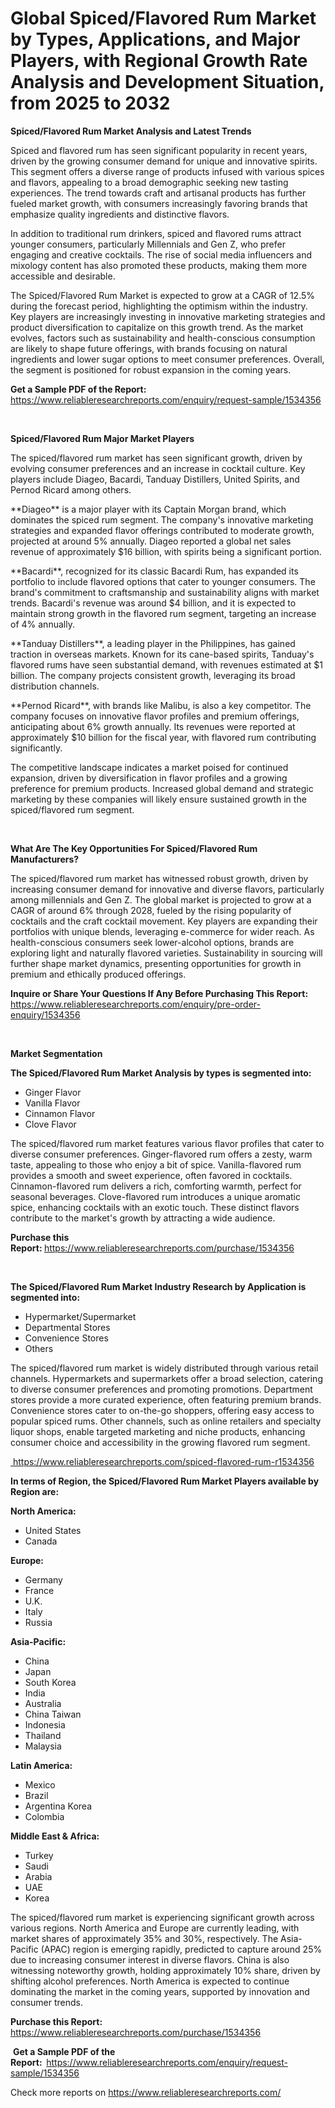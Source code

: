 <p><h1>Global Spiced/Flavored Rum Market by Types, Applications, and Major Players, with Regional Growth Rate Analysis and Development Situation, from 2025 to 2032</h1></p><p><strong>Spiced/Flavored Rum Market Analysis and Latest Trends</strong></p>
<p><p>Spiced and flavored rum has seen significant popularity in recent years, driven by the growing consumer demand for unique and innovative spirits. This segment offers a diverse range of products infused with various spices and flavors, appealing to a broad demographic seeking new tasting experiences. The trend towards craft and artisanal products has further fueled market growth, with consumers increasingly favoring brands that emphasize quality ingredients and distinctive flavors.</p><p>In addition to traditional rum drinkers, spiced and flavored rums attract younger consumers, particularly Millennials and Gen Z, who prefer engaging and creative cocktails. The rise of social media influencers and mixology content has also promoted these products, making them more accessible and desirable.</p><p>The Spiced/Flavored Rum Market is expected to grow at a CAGR of 12.5% during the forecast period, highlighting the optimism within the industry. Key players are increasingly investing in innovative marketing strategies and product diversification to capitalize on this growth trend. As the market evolves, factors such as sustainability and health-conscious consumption are likely to shape future offerings, with brands focusing on natural ingredients and lower sugar options to meet consumer preferences. Overall, the segment is positioned for robust expansion in the coming years.</p></p>
<p><strong>Get a Sample PDF of the Report:&nbsp;</strong> <a href="https://www.reliableresearchreports.com/enquiry/request-sample/1534356?utm_campaign=2098&utm_medium=2&utm_source=Github&utm_content=ia&utm_term=15022025&utm_id=spicedflavored-rum">https://www.reliableresearchreports.com/enquiry/request-sample/1534356</a></p>
<p>&nbsp;</p>
<p><strong>Spiced/Flavored Rum Major Market Players</strong></p>
<p><p>The spiced/flavored rum market has seen significant growth, driven by evolving consumer preferences and an increase in cocktail culture. Key players include Diageo, Bacardi, Tanduay Distillers, United Spirits, and Pernod Ricard among others.</p><p>**Diageo** is a major player with its Captain Morgan brand, which dominates the spiced rum segment. The company's innovative marketing strategies and expanded flavor offerings contributed to moderate growth, projected at around 5% annually. Diageo reported a global net sales revenue of approximately $16 billion, with spirits being a significant portion.</p><p>**Bacardi**, recognized for its classic Bacardi Rum, has expanded its portfolio to include flavored options that cater to younger consumers. The brand's commitment to craftsmanship and sustainability aligns with market trends. Bacardi's revenue was around $4 billion, and it is expected to maintain strong growth in the flavored rum segment, targeting an increase of 4% annually.</p><p>**Tanduay Distillers**, a leading player in the Philippines, has gained traction in overseas markets. Known for its cane-based spirits, Tanduay's flavored rums have seen substantial demand, with revenues estimated at $1 billion. The company projects consistent growth, leveraging its broad distribution channels.</p><p>**Pernod Ricard**, with brands like Malibu, is also a key competitor. The company focuses on innovative flavor profiles and premium offerings, anticipating about 6% growth annually. Its revenues were reported at approximately $10 billion for the fiscal year, with flavored rum contributing significantly.</p><p>The competitive landscape indicates a market poised for continued expansion, driven by diversification in flavor profiles and a growing preference for premium products. Increased global demand and strategic marketing by these companies will likely ensure sustained growth in the spiced/flavored rum segment.</p></p>
<p>&nbsp;</p>
<p><strong>What Are The Key Opportunities For Spiced/Flavored Rum Manufacturers?</strong></p>
<p><p>The spiced/flavored rum market has witnessed robust growth, driven by increasing consumer demand for innovative and diverse flavors, particularly among millennials and Gen Z. The global market is projected to grow at a CAGR of around 6% through 2028, fueled by the rising popularity of cocktails and the craft cocktail movement. Key players are expanding their portfolios with unique blends, leveraging e-commerce for wider reach. As health-conscious consumers seek lower-alcohol options, brands are exploring light and naturally flavored varieties. Sustainability in sourcing will further shape market dynamics, presenting opportunities for growth in premium and ethically produced offerings.</p></p>
<p><strong>Inquire or Share Your Questions If Any Before Purchasing This Report:</strong> <a href="https://www.reliableresearchreports.com/enquiry/pre-order-enquiry/1534356?utm_campaign=2098&utm_medium=2&utm_source=Github&utm_content=ia&utm_term=15022025&utm_id=spicedflavored-rum">https://www.reliableresearchreports.com/enquiry/pre-order-enquiry/1534356</a></p>
<p>&nbsp;</p>
<p><strong>Market Segmentation</strong></p>
<p><strong>The Spiced/Flavored Rum Market Analysis by types is segmented into:</strong></p>
<p><ul><li>Ginger Flavor</li><li>Vanilla Flavor</li><li>Cinnamon Flavor</li><li>Clove Flavor</li></ul></p>
<p><p>The spiced/flavored rum market features various flavor profiles that cater to diverse consumer preferences. Ginger-flavored rum offers a zesty, warm taste, appealing to those who enjoy a bit of spice. Vanilla-flavored rum provides a smooth and sweet experience, often favored in cocktails. Cinnamon-flavored rum delivers a rich, comforting warmth, perfect for seasonal beverages. Clove-flavored rum introduces a unique aromatic spice, enhancing cocktails with an exotic touch. These distinct flavors contribute to the market's growth by attracting a wide audience.</p></p>
<p><strong>Purchase this Report:&nbsp;</strong><a href="https://www.reliableresearchreports.com/purchase/1534356?utm_campaign=2098&utm_medium=2&utm_source=Github&utm_content=ia&utm_term=15022025&utm_id=spicedflavored-rum">https://www.reliableresearchreports.com/purchase/1534356</a></p>
<p>&nbsp;</p>
<p><strong>The Spiced/Flavored Rum Market Industry Research by Application is segmented into:</strong></p>
<p><ul><li>Hypermarket/Supermarket</li><li>Departmental Stores</li><li>Convenience Stores</li><li>Others</li></ul></p>
<p><p>The spiced/flavored rum market is widely distributed through various retail channels. Hypermarkets and supermarkets offer a broad selection, catering to diverse consumer preferences and promoting promotions. Department stores provide a more curated experience, often featuring premium brands. Convenience stores cater to on-the-go shoppers, offering easy access to popular spiced rums. Other channels, such as online retailers and specialty liquor shops, enable targeted marketing and niche products, enhancing consumer choice and accessibility in the growing flavored rum segment.</p></p>
<p><a href="https://www.reliableresearchreports.com/spiced-flavored-rum-r1534356?utm_campaign=2098&utm_medium=2&utm_source=Github&utm_content=ia&utm_term=15022025&utm_id=spicedflavored-rum">&nbsp;https://www.reliableresearchreports.com/spiced-flavored-rum-r1534356</a></p>
<p><strong>In terms of Region, the Spiced/Flavored Rum Market Players available by Region are:</strong></p>
<p>
    <p> <strong> North America: </strong>
        <ul>
            <li>United States</li>
            <li>Canada</li>
        </ul>
        </p> 
    <p> <strong> Europe: </strong>
        <ul>
            <li>Germany</li>
            <li>France</li>
            <li>U.K.</li>
            <li>Italy</li>
            <li>Russia</li>
        </ul>
        </p> 
    <p> <strong> Asia-Pacific: </strong>
        <ul>
            <li>China</li>
            <li>Japan</li>
            <li>South Korea</li>
            <li>India</li>
            <li>Australia</li>
            <li>China Taiwan</li>
            <li>Indonesia</li>
            <li>Thailand</li>
            <li>Malaysia</li>
        </ul>
        </p> 
    <p> <strong> Latin America: </strong>
        <ul>
            <li>Mexico</li>
            <li>Brazil</li>
            <li>Argentina Korea</li>
            <li>Colombia</li>
        </ul>
        </p> 
    <p> <strong> Middle East & Africa: </strong>
        <ul>
            <li>Turkey</li>
            <li>Saudi</li>
            <li>Arabia</li>
            <li>UAE</li>
            <li>Korea</li>
        </ul>
    </p>
    </p>
<p><p>The spiced/flavored rum market is experiencing significant growth across various regions. North America and Europe are currently leading, with market shares of approximately 35% and 30%, respectively. The Asia-Pacific (APAC) region is emerging rapidly, predicted to capture around 25% due to increasing consumer interest in diverse flavors. China is also witnessing noteworthy growth, holding approximately 10% share, driven by shifting alcohol preferences. North America is expected to continue dominating the market in the coming years, supported by innovation and consumer trends.</p></p>
<p><strong>Purchase this Report: </strong><a href="https://www.reliableresearchreports.com/purchase/1534356?utm_campaign=2098&utm_medium=2&utm_source=Github&utm_content=ia&utm_term=15022025&utm_id=spicedflavored-rum">https://www.reliableresearchreports.com/purchase/1534356</a></p>
<p>&nbsp;<strong>Get a Sample PDF of the Report:&nbsp;&nbsp;</strong><a href="https://www.reliableresearchreports.com/enquiry/request-sample/1534356?utm_campaign=2098&utm_medium=2&utm_source=Github&utm_content=ia&utm_term=15022025&utm_id=spicedflavored-rum">https://www.reliableresearchreports.com/enquiry/request-sample/1534356</a></p>
<p><strong></strong></p>
<p>Check more reports on <a href="https://www.reliableresearchreports.com/?utm_campaign=2098&utm_medium=2&utm_source=Github&utm_content=ia&utm_term=15022025&utm_id=spicedflavored-rum">https://www.reliableresearchreports.com/</a></p>